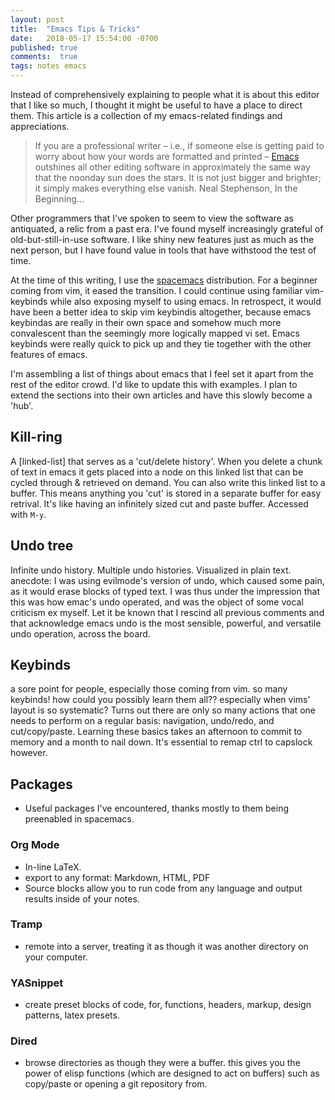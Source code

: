 ```yaml
---
layout: post
title:  "Emacs Tips & Tricks"
date:   2018-05-17 15:54:00 -0700
published: true
comments:  true
tags: notes emacs
---
```

Instead of comprehensively explaining to people what it is about this editor that I like so much, I thought it might be useful to have a place to direct them. This article is a collection of my emacs-related findings and appreciations.

>If you are a professional writer – i.e., if someone else is getting paid to worry about how your words are formatted and printed – [Emacs][emacs-main] outshines all other editing software in approximately the same way that the noonday sun does the stars. It is not just bigger and brighter; it simply makes everything else vanish.
>    Neal Stephenson, In the Beginning…

Other programmers that I've spoken to seem to view the software as antiquated, a relic from a past era.
I've found myself increasingly grateful of old-but-still-in-use software. I like shiny new features just as much as the next person, but I have found value in tools that have withstood the test of time.

At the time of this writing, I use the [spacemacs][spacemacs-main] distribution. For a beginner coming from vim, it eased the transition. I could continue using familiar vim-keybinds while also exposing myself to using emacs. In retrospect, it would have been a better idea to skip vim keybindis altogether, because emacs keybindas are really in their own space and somehow much more convalescent than the seemingly more logically mapped vi set. Emacs keybinds were really quick to pick up and they tie together with the other features of emacs. 

I'm assembling a list of things about emacs that I feel set it apart from the rest of the editor crowd. I'd like to update this with examples. I plan to extend the sections into their own articles and have this slowly become a 'hub'. 

## Kill-ring
A [linked-list] that serves as a 'cut/delete history'. When you delete a chunk of text in emacs it gets placed into a node on this linked list that can be cycled through & retrieved on demand. You can also write this linked list to a buffer. This means anything you 'cut' is stored in a separate buffer for easy retrival. It's like having an infinitely sized cut and paste buffer.
Accessed with `M-y`.

## Undo tree
Infinite undo history. Multiple undo histories. Visualized in plain text.
anecdote: I was using evilmode's version of undo, which caused some pain, as it would erase blocks of typed text. I was thus under the impression that this was how emac's undo operated, and was the object of some vocal criticism ex myself. Let it be known that I rescind all previous comments and that acknowledge emacs undo is the most sensible, powerful, and versatile undo operation, across the board.

## Keybinds
a sore point for people, especially those coming from vim. so many keybinds! how could you possibly learn them all?? especially when vims' layout is so systematic? Turns out there are only so many actions that one needs to perform on a regular basis: navigation, undo/redo, and cut/copy/paste. Learning these basics takes an afternoon to commit to memory and a month to nail down. It's essential to remap ctrl to capslock however. 

## Packages
- Useful packages I've encountered, thanks mostly to them being preenabled in spacemacs.

### Org Mode
- In-line LaTeX. 
- export to any format: Markdown, HTML, PDF
- Source blocks allow you to run code from any language and output results inside of your notes.

### Tramp
- remote into a server, treating it as though it was another directory on your computer.

### YASnippet
- create preset blocks of code, for, functions, headers, markup, design patterns, latex presets.

### Dired 
- browse directories as though they were a buffer. this gives you the power of elisp functions (which are designed to act on buffers) such as copy/paste or opening a git repository from.

[emacs-main]: https://www.gnu.org/software/emacs/
[spacemacs-main]: http://spacemacs.org/
